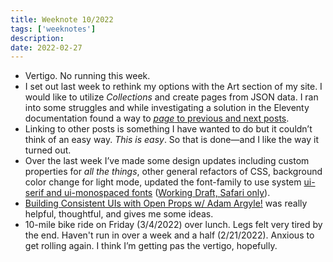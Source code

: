 ```yaml
---
title: Weeknote 10/2022
tags: ['weeknotes']
description: 
date: 2022-02-27
---
```

- Vertigo. No running this week.
- I set out last week to rethink my options with the Art section of my site. I would like to utilize _Collections_ and create pages from JSON data. I ran into some struggles and while investigating a solution in the Eleventy documentation found a way to [_page_ to  previous and next posts](https://www.11ty.dev/docs/filters/collection-items/). 
- Linking to other posts is something I have wanted to do but it couldn’t think of an easy way. _This is easy_. So that is done—and I like the way it turned out. 
- Over the last week I’ve made some design updates including custom properties for _all the things_, other general refactors of CSS, background color change for light mode, updated the font-family to use system [ui-serif and ui-monospaced fonts](https://drafts.csswg.org/css-fonts-4/#ui-serif-def) ([Working Draft, Safari only](https://caniuse.com/extended-system-fonts)).
- [Building Consistent UIs with Open Props w/ Adam Argyle!](https://www.youtube.com/watch?v=O53MwmolKP4) was really helpful, thoughtful, and gives me some ideas. 
- 10-mile bike ride on Friday (3/4/2022) over lunch. Legs felt very tired by the end. Haven't run in over a week and a half (2/21/2022). Anxious to get rolling again. I think I’m getting pas the vertigo, hopefully. 